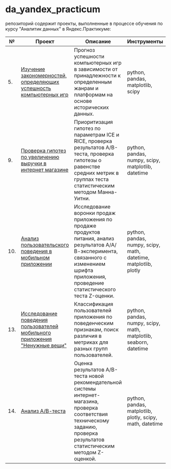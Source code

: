 # da_yandex_practicum
репозиторий содержит проекты, выполненные в процессе обучения по курсу "Аналитик данных" в Яндекс.Практикуме:

| №   | Проект | Описание | Инструменты |
|-----| ------ | -------- | ----------- |
| 5.  | [Изучение закономерностей, определяющих успешность компьютерных игр](05_video_games) | Прогноз успешности компьютерных игр в зависимости от принадлежности к определенным жанрам и платформам на основе исторических данных. | python, pandas, matplotlib, scipy |
| 9.  | [Проверка гипотез по увеличению выручки в интернет магазине](09_ice_rice_ab_test) | Приоритизация гипотез по параметрам ICE и RICE, проверка результатов А/В-теста, проверка гипотезы о равенстве средних метрик в группах теста статистическим методом Манна-Уитни. | python, pandas, numpy, scipy, matplotlib, datetime |
| 10. | [Анализ пользовательского поведения в мобильном приложении](10_mobile_app_ab_test) | Исследование воронки продаж приложения по продаже продуктов питания, анализ результатов А/А/В-эксперимента, связанного с изменением шрифта приложения, проведение статистического теста Z-оценки. | python, pandas, numpy, scipy, math, datetime, matplotlib, plotly |
| 13. | [Исследование поведения пользователей мобильного приложения "Ненужные вещи"](13_app_flea_market) | Классификация пользователей приложения по поведенческим признакам, поиск различия в метриках для разных групп пользователей. | python, pandas, numpy, scipy, math, matplotlib, seaborn, datetime |
| 14. | [Анализ А/В-теста](14_recommender_system_ab_test) | Оценка результатов А/В-теста новой рекомендательной системы интернет-магазина, проверка соответствия техническому заданию, проверка результатов статистическим методом Z-оценкой. | python, pandas, matplotlib, plotly, scipy, math, datetime |